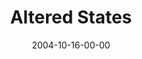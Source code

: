 ---
layout: message
category: message
series: "United States Of Addiction"
title: "Altered States"
date: 2004-10-16-00-00
message_id: 149
sc-permalink-url: "http://soundcloud.com/crdschurch/altered-states"
audio: "http://s3.amazonaws.com/crossroads-media/messages/audio/USA_03_10-16-04_Altered_States.mp3"
audio-duration: "39:11"
tag: 
 - healing
 - heal
 - addiction
 - desire
 - tome
explicit: false
---